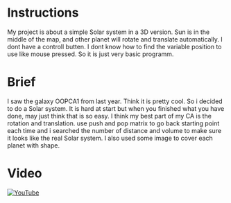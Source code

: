 # Instructions
My project is about a simple Solar system in a 3D version. Sun is in the middle of the map, and other planet will rotate and translate automatically. I dont have a controll butten. I dont know how to find the variable position to use like mouse pressed. So it is just very basic programm.
# Brief
I saw the galaxy OOPCA1 from last year. Think it is pretty cool. So i decided to do a Solar system. It is hard at start but when you finished what you have done, may just think that is so easy. I think my best part of my CA is the rotation and translation. use push and pop matrix to go back starting point each time and i searched the number of distance and volume to make sure it looks like the real Solar system. I also used some image to cover each planet with shape.
# Video

[![YouTube](http://img.youtube.com/vi/6l73ImJRvqQ/0.jpg)](https://www.youtube.com/watch?v=6l73ImJRvqQ)
